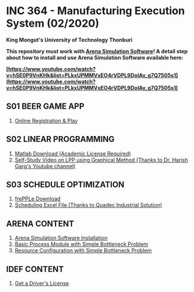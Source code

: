 # INC 364 - Manufacturing Execution System (02/2020)

**King Mongut's University of Technology Thonburi**

**This repository must work with [Arena Simulation Software](https://www.arenasimulation.com/)! A detail step about how to install and use Arena Simulation Software available here:**

**[https://www.youtube.com/watch?v=hSE0P9VnKHk&list=PLkxUPMMVxEO4rVDPL9DolAv_g7Q7505s1](https://www.youtube.com/watch?v=hSE0P9VnKHk&list=PLkxUPMMVxEO4rVDPL9DolAv_g7Q7505s1)**

## S01 BEER GAME APP
1. [Online Registration & Play](https://beergameapp.com)

## S02 LINEAR PROGRAMMING
1. [Matlab Download (Academic License Required)](https://www.mathworks.com/products/get-matlab.html?s_tid=gn_getml)
2. [Self-Study Video on LPP using Graphical Method (Thanks to Dr. Harish Garg's Youtube channel)](https://www.youtube.com/watch?v=3cU2vGEuDDw)

## S03 SCHEDULE OPTIMIZATION
1. [frePPLe Download](https://frepple.org/downloads)
2. [Scheduling Excel File (Thanks to Quadec Industrial Solution)](https://github.com/pchulla/INC364-2020/blob/main/ScheduleOptimizationV05.xlsx)

## ARENA CONTENT

1. [Arena Simulation Software Installation](https://youtu.be/hSE0P9VnKHk)
2. [Basic Process Module with Simple Bottleneck Problem](https://youtu.be/GMcV97ZZ1Q8)
3. [Resource Configuration with Simple Bottleneck Problem](https://youtu.be/OPO4LVR8A5s)

## IDEF CONTENT

1. [Get a Driver's License](https://youtu.be/7Eze-K9Fxxw)